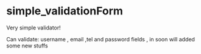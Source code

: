 # simple_validationForm

Very simple validator!

Can validate: username , email ,tel and password fields , 
in soon will added some new stuffs

